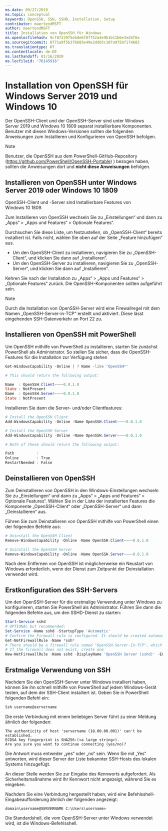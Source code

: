 ```yaml
---
ms.date: 09/27/2019
ms.topic: conceptual
keywords: OpenSSH, SSH, SSHD, Installation, Setup
contributor: maertendMSFT
author: maertendMSFT
title: Installation von OpenSSH für Windows
ms.openlocfilehash: 9cf87229f5ebde6f0ff52a4e9b1b11b6e3ed4f0a
ms.sourcegitcommit: 8771a9f5b37b685e49e2dd03c107a975bf174683
ms.translationtype: HT
ms.contentlocale: de-DE
ms.lasthandoff: 01/16/2020
ms.locfileid: "76145916"
---
```

# <a name="installation-of-openssh-for-windows-server-2019-and-windows-10"></a>Installation von OpenSSH für Windows Server 2019 und Windows 10 #

Der OpenSSH-Client und der OpenSSH-Server sind unter Windows Server 2019 und Windows 10 1809 separat installierbare Komponenten.
Benutzer mit diesen Windows-Versionen sollten die folgenden Anweisungen zum Installieren und Konfigurieren von OpenSSH befolgen. 

> [!NOTE] 
> Benutzer, die OpenSSH aus dem PowerShell-GitHub-Repository (https://github.com/PowerShell/OpenSSH-Portable) ) bezogen haben, sollten die Anweisungen dort und __nicht diese Anweisungen__ befolgen. 


## <a name="installing-openssh-from-the-settings-ui-on-windows-server-2019-or-windows-10-1809"></a>Installieren von OpenSSH unter Windows Server 2019 oder Windows 10 1809

OpenSSH-Client und -Server sind Installierbare Features von Windows 10 1809. 

Zum Installieren von OpenSSH wechseln Sie zu „Einstellungen“ und dann zu „Apps“ > „Apps und Features“ > Optionale Features“. 

Durchsuchen Sie diese Liste, um festzustellen, ob „OpenSSH-Client“ bereits installiert ist. Falls nicht, wählen Sie oben auf der Seite „Feature hinzufügen“ aus. 

* Um den OpenSSH-Client zu installieren, navigieren Sie zu „OpenSSH-Client“, und klicken Sie dann auf „Installieren“. 
* Um den OpenSSH-Server zu installieren, navigieren Sie zu „OpenSSH-Server“, und klicken Sie dann auf „Installieren“. 

Kehren Sie nach der Installation zu „Apps“ > „Apps und Features“ > „Optionale Features“ zurück. Die OpenSSH-Komponenten sollten aufgeführt sein.

> [!NOTE]
> Durch die Installation von OpenSSH-Server wird eine Firewallregel mit dem Namen „OpenSSH-Server-in-TCP“ erstellt und aktiviert. Diese lässt eingehenden SSH-Datenverkehr an Port 22 zu. 

## <a name="installing-openssh-with-powershell"></a>Installieren von OpenSSH mit PowerShell 

Um OpenSSH mithilfe von PowerShell zu installieren, starten Sie zunächst PowerShell als Administrator.
So stellen Sie sicher, dass die OpenSSH-Features für die Installation zur Verfügung stehen

```powershell
Get-WindowsCapability -Online | ? Name -like 'OpenSSH*'

# This should return the following output:

Name  : OpenSSH.Client~~~~0.0.1.0
State : NotPresent
Name  : OpenSSH.Server~~~~0.0.1.0
State : NotPresent
```

Installieren Sie dann die Server- und/oder Clientfeatures:

```powershell
# Install the OpenSSH Client
Add-WindowsCapability -Online -Name OpenSSH.Client~~~~0.0.1.0

# Install the OpenSSH Server
Add-WindowsCapability -Online -Name OpenSSH.Server~~~~0.0.1.0

# Both of these should return the following output:

Path          :
Online        : True
RestartNeeded : False
```

## <a name="uninstalling-openssh"></a>Deinstallieren von OpenSSH

Zum Deinstallieren von OpenSSH in den Windows-Einstellungen wechseln Sie zu „Einstellungen“ und dann zu „Apps“ > „Apps und Features“ > Optionale Features“. Wählen Sie in der Liste der installierten Features die Komponente „OpenSSH-Client“ oder „OpenSSH-Server“ und dann „Deinstallieren“ aus.

Führen Sie zum Deinstallieren von OpenSSH mithilfe von PowerShell einen der folgenden Befehle aus:

```powershell
# Uninstall the OpenSSH Client
Remove-WindowsCapability -Online -Name OpenSSH.Client~~~~0.0.1.0

# Uninstall the OpenSSH Server
Remove-WindowsCapability -Online -Name OpenSSH.Server~~~~0.0.1.0
```

Nach dem Entfernen von OpenSSH ist möglicherweise ein Neustart von Windows erforderlich, wenn der Dienst zum Zeitpunkt der Deinstallation verwendet wird.


## <a name="initial-configuration-of-ssh-server"></a>Erstkonfiguration des SSH-Servers

Um den OpenSSH-Server für die erstmalige Verwendung unter Windows zu konfigurieren, starten Sie PowerShell als Administrator. Führen Sie dann die folgenden Befehle aus, um den SSHD-Dienst zu starten:

```powershell
Start-Service sshd
# OPTIONAL but recommended:
Set-Service -Name sshd -StartupType 'Automatic'
# Confirm the Firewall rule is configured. It should be created automatically by setup. 
Get-NetFirewallRule -Name *ssh*
# There should be a firewall rule named "OpenSSH-Server-In-TCP", which should be enabled
# If the firewall does not exist, create one
New-NetFirewallRule -Name sshd -DisplayName 'OpenSSH Server (sshd)' -Enabled True -Direction Inbound -Protocol TCP -Action Allow -LocalPort 22
```

## <a name="initial-use-of-ssh"></a>Erstmalige Verwendung von SSH

Nachdem Sie den OpenSSH-Server unter Windows installiert haben, können Sie ihn schnell mithilfe von PowerShell auf jedem Windows-Gerät testen, auf dem der SSH-Client installiert ist. Geben Sie in PowerShell folgenden Befehl ein: 

```powershell
Ssh username@servername
```

Die erste Verbindung mit einem beliebigen Server führt zu einer Meldung ähnlich der folgenden:

```
The authenticity of host 'servername (10.00.00.001)' can't be established.
ECDSA key fingerprint is SHA256:(<a large string>).
Are you sure you want to continue connecting (yes/no)?
```

Die Antwort muss entweder „yes“ oder „no“ sein. Wenn Sie mit „Yes“ antworten, wird dieser Server der Liste bekannter SSH-Hosts des lokalen Systems hinzugefügt.

An dieser Stelle werden Sie zur Eingabe des Kennworts aufgefordert. Als Sicherheitsmaßnahme wird Ihr Kennwort nicht angezeigt, während Sie es eingeben. 

Nachdem Sie eine Verbindung hergestellt haben, wird eine Befehlsshell-Eingabeaufforderung ähnlich der folgenden angezeigt:

```
domain\username@SERVERNAME C:\Users\username>
```

Die Standardshell, die vom OpenSSH-Server unter Windows verwendet wird, ist die Windows-Befehlsshell. 

